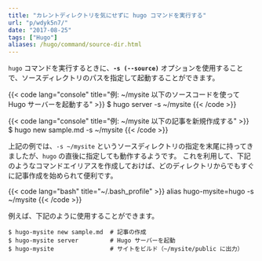 ```yaml
---
title: "カレントディレクトリを気にせずに hugo コマンドを実行する"
url: "p/wdyk5n7/"
date: "2017-08-25"
tags: ["Hugo"]
aliases: /hugo/command/source-dir.html
---
```


`hugo` コマンドを実行するときに、__`-s (--source)`__ オプションを使用することで、ソースディレクトリのパスを指定して起動することができます。

{{< code lang="console" title="例: ~/mysite 以下のソースコードを使って Hugo サーバーを起動する" >}}
$ hugo server -s ~/mysite
{{< /code >}}

{{< code lang="console" title="例: ~/mysite 以下の記事を新規作成する" >}}
$ hugo new sample.md -s ~/mysite
{{< /code >}}

上記の例では、`-s ~/mysite` というソースディレクトリの指定を末尾に持ってきましたが、`hugo` の直後に指定しても動作するようです。
これを利用して、下記のようなコマンドエイリアスを作成しておけば、どのディレクトリからでもすぐに記事作成を始められて便利です。

{{< code lang="bash" title="~/.bash_profile" >}}
alias hugo-mysite=hugo -s ~/mysite
{{< /code >}}

例えば、下記のように使用することができます。

```console
$ hugo-mysite new sample.md  # 記事の作成
$ hugo-mysite server         # Hugo サーバーを起動
$ hugo-mysite                # サイトをビルド（~/mysite/public に出力）
```

